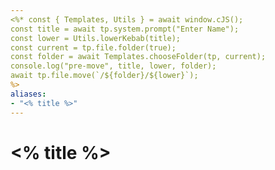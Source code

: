 ```yaml
---
<%* const { Templates, Utils } = await window.cJS();
const title = await tp.system.prompt("Enter Name"); 
const lower = Utils.lowerKebab(title); 
const current = tp.file.folder(true);
const folder = await Templates.chooseFolder(tp, current);
console.log("pre-move", title, lower, folder);
await tp.file.move(`/${folder}/${lower}`);
%>
aliases:
- "<% title %>"
---
```

# <% title %>
